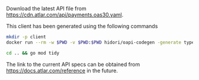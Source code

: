 Download the latest API file from https://cdn.atlar.com/api/payments.oas30.yaml.

This client has been generated using the following commands

```sh
mkdir -p client
docker run --rm -w $PWD -v $PWD:$PWD hidori/oapi-codegen -generate types,client -package client ./2024-11-08_651fdb9c4db7e30048abd7a7_openapi-3-0.json > client/rest_client.go

cd .. && go mod tidy
```

The link to the current API specs can be obtained from https://docs.atlar.com/reference in the future.
